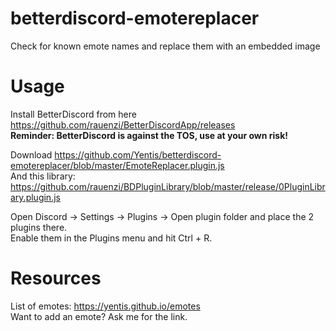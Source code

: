 # betterdiscord-emotereplacer
Check for known emote names and replace them with an embedded image

# Usage
Install BetterDiscord from here  
https://github.com/rauenzi/BetterDiscordApp/releases  
**Reminder: BetterDiscord is against the TOS, use at your own risk!**

Download https://github.com/Yentis/betterdiscord-emotereplacer/blob/master/EmoteReplacer.plugin.js  
And this library: https://github.com/rauenzi/BDPluginLibrary/blob/master/release/0PluginLibrary.plugin.js

Open Discord -> Settings -> Plugins -> Open plugin folder and place the 2 plugins there.  
Enable them in the Plugins menu and hit Ctrl + R.

# Resources
List of emotes: https://yentis.github.io/emotes  
Want to add an emote? Ask me for the link.
